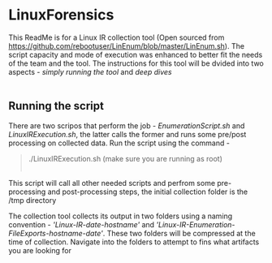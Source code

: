 # LinuxForensics

This ReadMe is for a Linux IR collection tool (Open sourced from https://github.com/rebootuser/LinEnum/blob/master/LinEnum.sh). The script capacity and mode of execution was  enhanced to better fit the needs of the team and the tool. The instructions for this tool will be dvided into two aspects - *simply running the tool* and *deep dives* <br/> <br/>

## Running the script
There are two scripos that perform the job - *EnumerationScript.sh* and *LinuxIRExecution.sh*, the latter calls the former and runs some pre/post processing on collected data. Run     the script using the command - <br/>
> ./LinuxIRExecution.sh (make sure you are running as root)<br/> <br/>

This script will call all other needed scripts and perfrom some pre-processing and post-processing steps, the initial collection folder is the /tmp directory
  
The collection tool collects its output in two folders using a naming convention - *'Linux-IR-date-hostname'* and *'Linux-IR-Enumeration-FileExports-hostname-date'*. These two      folders will be compressed at the time of collection. Navigate into the folders to attempt to fins what artifacts you are looking for
 
